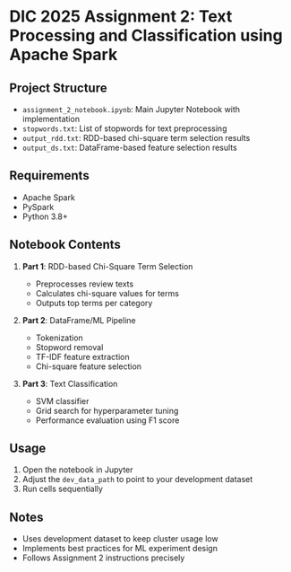 # DIC 2025 Assignment 2: Text Processing and Classification using Apache Spark

## Project Structure
- `assignment_2_notebook.ipynb`: Main Jupyter Notebook with implementation
- `stopwords.txt`: List of stopwords for text preprocessing
- `output_rdd.txt`: RDD-based chi-square term selection results
- `output_ds.txt`: DataFrame-based feature selection results

## Requirements
- Apache Spark
- PySpark
- Python 3.8+

## Notebook Contents
1. **Part 1**: RDD-based Chi-Square Term Selection
   - Preprocesses review texts
   - Calculates chi-square values for terms
   - Outputs top terms per category

2. **Part 2**: DataFrame/ML Pipeline
   - Tokenization
   - Stopword removal
   - TF-IDF feature extraction
   - Chi-square feature selection

3. **Part 3**: Text Classification
   - SVM classifier
   - Grid search for hyperparameter tuning
   - Performance evaluation using F1 score

## Usage
1. Open the notebook in Jupyter
2. Adjust the `dev_data_path` to point to your development dataset
3. Run cells sequentially

## Notes
- Uses development dataset to keep cluster usage low
- Implements best practices for ML experiment design
- Follows Assignment 2 instructions precisely
